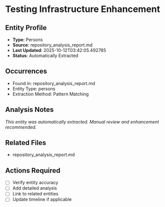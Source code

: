 # Testing Infrastructure Enhancement

## Entity Profile
- **Type**: Persons
- **Source**: repository_analysis_report.md
- **Last Updated**: 2025-10-12T03:42:05.492785
- **Status**: Automatically Extracted

## Occurrences
- Found in: repository_analysis_report.md
- Entity Type: persons
- Extraction Method: Pattern Matching

## Analysis Notes
*This entity was automatically extracted. Manual review and enhancement recommended.*

## Related Files
- repository_analysis_report.md

## Actions Required
- [ ] Verify entity accuracy
- [ ] Add detailed analysis
- [ ] Link to related entities
- [ ] Update timeline if applicable
